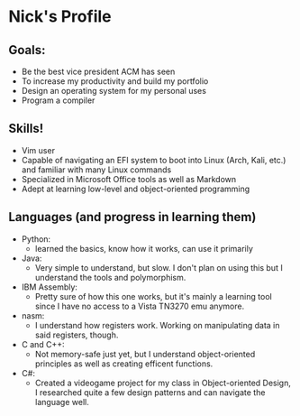 # Nick's Profile
## Goals:
- Be the best vice president ACM has seen
- To increase my productivity and build my portfolio
- Design an operating system for my personal uses
- Program a compiler

## Skills!
- Vim user
- Capable of navigating an EFI system to boot into Linux (Arch, Kali, etc.) and familiar with many Linux commands
- Specialized in Microsoft Office tools as well as Markdown 
- Adept at learning low-level and object-oriented programming

## Languages (and progress in learning them)
- Python:
  - learned the basics, know how it works, can use it primarily
- Java:
  - Very simple to understand, but slow. I don't plan on using this but I understand the tools and polymorphism.
- IBM Assembly: 
  - Pretty sure of how this one works, but it's mainly a learning tool since I have no access to a Vista TN3270 emu anymore.
- nasm: 
  - I understand how registers work. Working on manipulating data in said registers, though.
- C and C++:
  - Not memory-safe just yet, but I understand object-oriented principles as well as creating efficent functions.
- C#: 
  - Created a videogame project for my class in Object-oriented Design, I researched quite a few design patterns and can navigate the language well.



<!---
aceofdiamonds4500/aceofdiamonds4500 is a ✨ special ✨ repository because its `README.md` (this file) appears on your GitHub profile.
You can click the Preview link to take a look at your changes.
--->
